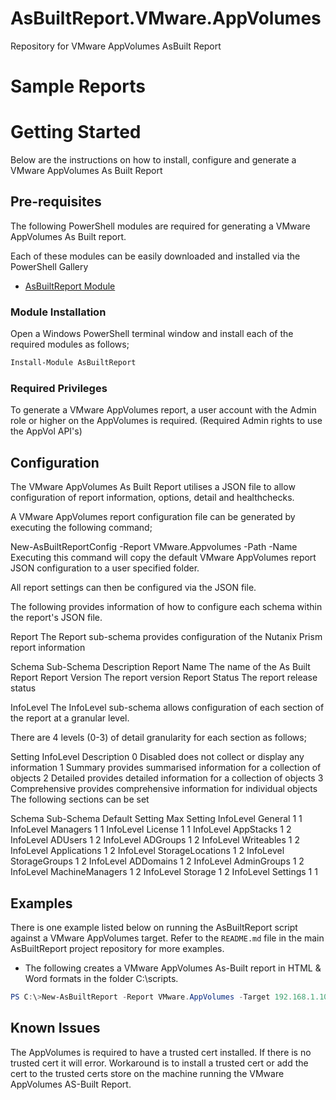 # AsBuiltReport.VMware.AppVolumes
Repository for VMware AppVolumes AsBuilt Report


# Sample Reports

<Coming Soon>

# Getting Started

Below are the instructions on how to install, configure and generate a VMware AppVolumes As Built Report

## Pre-requisites
The following PowerShell modules are required for generating a VMware AppVolumes As Built report.

Each of these modules can be easily downloaded and installed via the PowerShell Gallery 

- [AsBuiltReport Module](https://www.powershellgallery.com/packages/AsBuiltReport/)

### Module Installation

Open a Windows PowerShell terminal window and install each of the required modules as follows;
```powershell
Install-Module AsBuiltReport
```

### Required Privileges

To generate a VMware AppVolumes report, a user account with the Admin role or higher on the AppVolumes is required. (Required Admin rights to use the AppVol API's)

## Configuration

The VMware AppVolumes As Built Report utilises a JSON file to allow configuration of report information, options, detail and healthchecks.

A VMware AppVolumes report configuration file can be generated by executing the following command;

New-AsBuiltReportConfig -Report VMware.Appvolumes -Path <User specified folder> -Name <Optional> 
Executing this command will copy the default VMware AppVolumes report JSON configuration to a user specified folder.

All report settings can then be configured via the JSON file.

The following provides information of how to configure each schema within the report's JSON file.

Report
The Report sub-schema provides configuration of the Nutanix Prism report information

Schema	Sub-Schema	Description
Report	Name	The name of the As Built Report
Report	Version	The report version
Report	Status	The report release status

InfoLevel
The InfoLevel sub-schema allows configuration of each section of the report at a granular level.

There are 4 levels (0-3) of detail granularity for each section as follows;

Setting	InfoLevel	Description
0	Disabled	does not collect or display any information
1	Summary	provides summarised information for a collection of objects
2	Detailed	provides detailed information for a collection of objects
3	Comprehensive	provides comprehensive information for individual objects
The following sections can be set

Schema	    Sub-Schema	        Default Setting     Max Setting
InfoLevel	General	            1                   1
InfoLevel	Managers	        1                   1
InfoLevel	License             1                   1
InfoLevel	AppStacks	        1                   2
InfoLevel	ADUsers 	        1                   2
InfoLevel	ADGroups	        1                   2
InfoLevel   Writeables          1                   2
InfoLevel	Applications	    1                   2
InfoLevel	StorageLocations	1                   2
InfoLevel	StorageGroups       1                   2
InfoLevel	ADDomains       	1                   2
InfoLevel	AdminGroups      	1                   2
InfoLevel	MachineManagers 	1                   2
InfoLevel   Storage             1                   2
InfoLevel   Settings            1                   1


## Examples
There is one example listed below on running the AsBuiltReport script against a VMware AppVolumes target. Refer to the `README.md` file in the main AsBuiltReport project repository for more examples.

- The following creates a VMware AppVolumes As-Built report in HTML & Word formats in the folder C:\scripts\.
```powershell
PS C:\>New-AsBuiltReport -Report VMware.AppVolumes -Target 192.168.1.100 -Credential (Get-Credential) -Format HTML,Word -OutputPath C:\scripts\
```

## Known Issues
The AppVolumes is required to have a trusted cert installed. If there is no trusted cert it will error. Workaround is to install a trusted cert or add the cert to the trusted certs store on the machine running the VMware AppVolumes AS-Built Report.